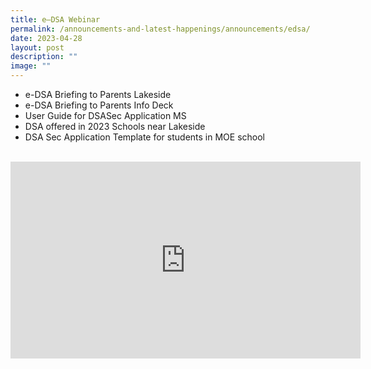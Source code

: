 ```yaml
---
title: e–DSA Webinar
permalink: /announcements-and-latest-happenings/announcements/edsa/
date: 2023-04-28
layout: post
description: ""
image: ""
---
```

<ul>
<li><a style="text-decoration: none" href="/files/EDSA/edsa briefing%20to%20parents%20lakeside.pdf" target="_blank">e-DSA Briefing to Parents Lakeside</a></li>
<li><a style="text-decoration: none" href="/files/EDSA/edsa%20briefing%20to%20parents%20info%20deck.pdf" target="_blank">e-DSA Briefing to Parents Info Deck</a></li>
<li><a style="text-decoration: none" href="/files/EDSA/user%20guide%20for%20dsasec%20application%20ms.pdf" target="_blank">User Guide for DSASec Application MS</a></li>
<li><a style="text-decoration: none" href="/files/EDSA/dsa%20offered%20in%202023%20schools%20near%20lakeside.pdf" target="_blank">DSA offered in 2023 Schools near Lakeside</a></li>	
<li><a style="text-decoration: none" href="/files/EDSA/dsa%20sec%20application%20template%20for%20students%20in%20moe%20sch.pdf" target="_blank">DSA Sec Application Template for students in MOE school</a></li>	
</ul>
<br>
<iframe allowfullscreen="" allow="accelerometer; autoplay; clipboard-write; encrypted-media; gyroscope; picture-in-picture; web-share" frameborder="0" title="YouTube video player" src="https://www.youtube.com/embed/2wkfnVu6H7Q" height="315" width="560"></iframe>